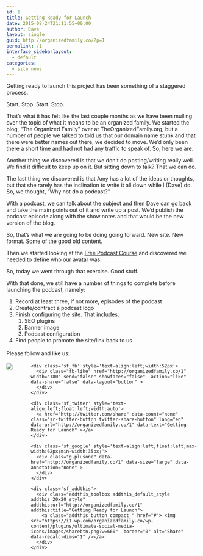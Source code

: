 ```yaml
---
id: 1
title: Getting Ready for Launch
date: 2015-08-24T21:11:55+00:00
author: Dave
layout: single
guid: http://organizedfamily.co/?p=1
permalink: /1
interface_sidebarlayout:
  - default
categories:
  - site news
---
```

Getting ready to launch this project has been something of a staggered process.

Start. Stop. Start. Stop.

That&#8217;s what it has felt like the last couple months as we have been mulling over the topic of what it means to be an organized family. We started the blog, &#8220;The Organized Family&#8221; over at TheOrganizedFamily.org, but a number of people we talked to told us that our domain name stunk and that there were better names out there, we decided to move. We&#8217;d only been there a short time and had not had any traffic to speak of. So, here we are.

Another thing we discovered is that we don&#8217;t do posting/writing really well. We find it difficult to keep up on it. But sitting down to talk? That we can do.

The last thing we discovered is that Amy has a lot of the ideas or thoughts, but that she rarely has the inclination to write it all down while I (Dave) do. So, we thought, &#8220;Why not do a podcast?&#8221;

With a podcast, we can talk about the subject and then Dave can go back and take the main points out of it and write up a post. We&#8217;d publish the podcast episode along with the show notes and that would be the new version of the blog.

So, that&#8217;s what we are going to be doing going forward. New site. New format. Some of the good old content.

Then we started looking at the <a href="http://www.eofire.com/fpc" target="_blank">Free Podcast Course</a> and discovered we needed to define who our avatar was.

So, today we went through that exercise. Good stuff.

With that done, we still have a number of things to complete before launching the podcast, namely:

  1. Record at least three, if not more, episodes of the podcast
  2. Create/contract a podcast logo
  3. Finish configuring the site. That includes: 
      1. SEO plugins
      2. Banner image
      3. Podcast configuration
  4. Find people to promote the site/link back to us

<div class='sfsi_Sicons' style='width: 100%; display: inline-block; vertical-align: middle; text-align:left'>
  <div style='margin:0px 8px 0px 0px; line-height: 24px'>
    <span>Please follow and like us:</span>
  </div>
  
  <div class='sfsi_socialwpr'>
    <div class='sf_subscrbe' style='text-align:left;float:left;width:64px'>
      <a href="http://www.specificfeeds.com/widget/emailsubscribe/MTc5ODgx/OA==/" target="_blank"><img src="https://i2.wp.com/organizedfamily.co/wp-content/plugins/ultimate-social-media-icons/images/follow_subscribe.png?w=660" data-recalc-dims="1" /></a>
    </div>
    
    <div class='sf_fb' style='text-align:left;width:52px'>
      <div class="fb-like" href="http://organizedfamily.co/1" width="180" send="false" showfaces="false"  action="like" data-share="false" data-layout="button" >
      </div>
    </div>
    
    <div class='sf_twiter' style='text-align:left;float:left;width:auto'>
      <a href="http://twitter.com/share" data-count="none" class="sr-twitter-button twitter-share-button" lang="en" data-url="http://organizedfamily.co/1" data-text="Getting Ready for Launch" ></a>
    </div>
    
    <div class='sf_google' style='text-align:left;float:left;max-width:62px;min-width:35px;'>
      <div class="g-plusone" data-href="http://organizedfamily.co/1" data-size="large" data-annotation="none" >
      </div>
    </div>
    
    <div class='sf_addthis'>
      <div class="addthis_toolbox addthis_default_style addthis_20x20_style" addthis:url="http://organizedfamily.co/1" addthis:title="Getting Ready for Launch">
        <a class="addthis_button_compact " href="#"> <img src="https://i1.wp.com/organizedfamily.co/wp-content/plugins/ultimate-social-media-icons/images/sharebtn.png?w=660"  border="0" alt="Share" data-recalc-dims="1" /></a>
      </div>
    </div>
  </div>
</div>